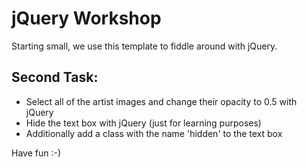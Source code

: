 # jQuery Workshop
Starting small, we use this template to fiddle around with jQuery.

## Second Task:
- Select all of the artist images and change their opacity to 0.5 with jQuery
- Hide the text box with jQuery (just for learning purposes)
- Additionally add a class with the name 'hidden' to the text box

Have fun :-)